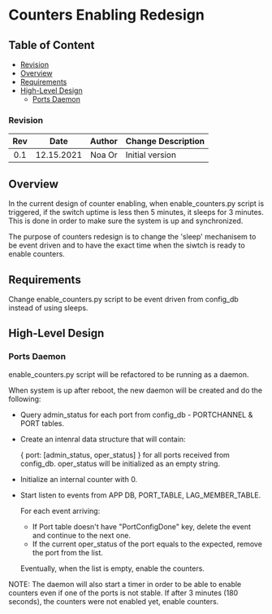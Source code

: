 # Counters Enabling Redesign

## Table of Content

* [Revision](#revision)
* [Overview](#overview)
* [Requirements](#requirements)
* [High-Level Design](#high-level-design)
    * [Ports Daemon](#ports-daemon)


### Revision

| Rev |     Date    |       Author       | Change Description                |
|:---:|:-----------:|:------------------:|-----------------------------------|
| 0.1 |  12.15.2021 | Noa Or             | Initial version                   |


## Overview

In the current design of counter enabling, when enable_counters.py script is triggered, if the switch uptime is less then 5 minutes, it sleeps for 3 minutes. This is done in order to make sure the system is up and synchronized.

The purpose of counters redesign is to change the 'sleep' mechanisem to be event driven and to have the exact time when the siwtch is ready to enable counters.

## Requirements

Change enable_counters.py script to be event driven from config_db instead of using sleeps.


## High-Level Design

### Ports Daemon

enable_counters.py script will be refactored to be running as a daemon.

When system is up after reboot, the new daemon will be created and do the following:

- Query admin_status for each port from config_db - PORTCHANNEL & PORT tables.

- Create an intenral data structure that will contain:

    { port: [admin_status, oper_status] }
    for all ports received from config_db. oper_status will be initialized as an empty string.

- Initialize an internal counter with 0.

- Start listen to events from APP DB, PORT_TABLE, LAG_MEMBER_TABLE.

    For each event arriving:
    - If Port table doesn't have "PortConfigDone" key, delete the event and continue to the next one.
    - If the current oper_status of the port equals to the expected, remove the port from the list.


    Eventually, when the list is empty, enable the counters.


NOTE: The daemon will also start a timer in order to be able to enable counters even if one of the ports is not stable.
If after 3 minutes (180 seconds), the counters were not enabled yet, enable counters.
